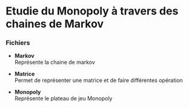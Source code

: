 # Etudie du Monopoly à travers des chaines de Markov

### Fichiers

- **Markov**            
    Représente la chaine de markov

- **Matrice**            
    Permet de représenter une matrice et de faire différentes opération

- **Monopoly**            
    Représente le plateau de jeu Monopoly


